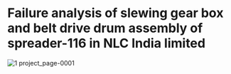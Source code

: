 # Failure analysis of slewing gear box and belt drive drum assembly of spreader-116 in NLC India limited

![1  project_page-0001](https://user-images.githubusercontent.com/86113717/203305887-0d3f2ed7-8076-4039-a995-3b30ea288e56.jpg)
